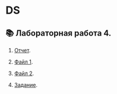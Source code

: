 # DS
## 📚 Лабораторная работа 4.
1. [Отчет](/Лаб4.pdf).

2. [Файл 1](/DS_LAB_4_1.ipynb).
3. [Файл 2](/DS_LAB_4_2.ipynb).
  
4. [Задание](/Задание.ipynb).
